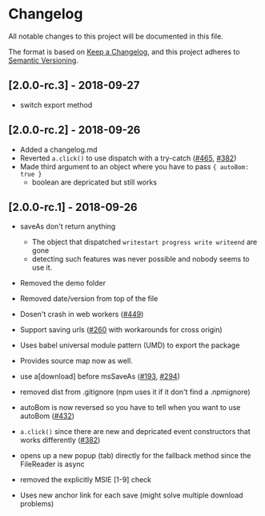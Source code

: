 # Changelog
All notable changes to this project will be documented in this file.

The format is based on [Keep a Changelog](https://keepachangelog.com/en/1.0.0/),
and this project adheres to [Semantic Versioning](https://semver.org/spec/v2.0.0.html).

## [2.0.0-rc.3] - 2018-09-27

- switch export method

## [2.0.0-rc.2] - 2018-09-26

- Added a changelog.md
- Reverted `a.click()` to use dispatch with a try-catch ([#465], [#382])
- Made third argument to an object where you have to pass `{ autoBom: true }`
  - boolean are depricated but still works

## [2.0.0-rc.1] - 2018-09-26

- saveAs don't return anything
  - The object that dispatched `writestart progress write writeend` are gone
  - detecting such features was never possible and nobody seems to use it.
- Removed the demo folder
- Removed date/version from top of the file
- Dosen't crash in web workers ([#449])
- Support saving urls ([#260] with workarounds for cross origin)
- Uses babel universal module pattern (UMD) to export the package
- Provides source map now as well.
- use a[download] before msSaveAs ([#193], [#294])
- removed dist from .gitignore (npm uses it if it don't find a .npmignore)
- autoBom is now reversed so you have to tell when you want to use autoBom ([#432])
- `a.click()` since there are new and depricated event constructors that works differently ([#382])
- opens up a new popup (tab) directly for the fallback method since the FileReader is async
- removed the explicitly MSIE [1-9] check
- Uses new anchor link for each save (might solve multiple download problems)

  [#382]: https://github.com/eligrey/FileSaver.js/issues/382
  [#449]: https://github.com/eligrey/FileSaver.js/issues/449
  [#260]: https://github.com/eligrey/FileSaver.js/issues/260
  [#193]: https://github.com/eligrey/FileSaver.js/issues/193
  [#294]: https://github.com/eligrey/FileSaver.js/issues/294
  [#432]: https://github.com/eligrey/FileSaver.js/issues/432
  [#382]: https://github.com/eligrey/FileSaver.js/issues/382
  [#465]: https://github.com/eligrey/FileSaver.js/issues/465
  [#469]: https://github.com/eligrey/FileSaver.js/issues/469
  [#470]: https://github.com/eligrey/FileSaver.js/issues/470
